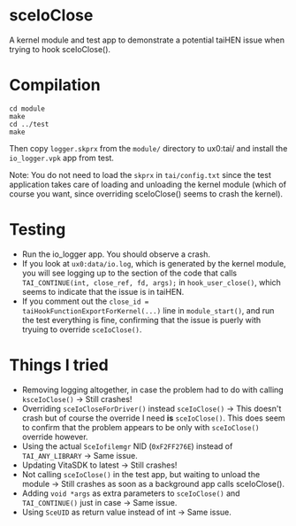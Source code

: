 # sceIoClose

A kernel module and test app to demonstrate a potential taiHEN issue when trying to hook sceIoClose().

# Compilation

	cd module
	make
	cd ../test
	make

Then copy `logger.skprx` from the `module/` directory to ux0:tai/ and install the `io_logger.vpk` app from test.

Note: You do not need to load the `skprx` in `tai/config.txt` since the test application takes care of loading
and unloading the kernel module (which of course you want, since overriding sceIoClose() seems to crash the kernel).

# Testing

- Run the io_logger app. You should observe a crash.
- If you look at `ux0:data/io.log`, which is generated by the kernel module, you will see logging up to the section
  of the code that calls `TAI_CONTINUE(int, close_ref, fd, args);` in `hook_user_close()`, which seems to indicate
  that the issue is in taiHEN.
- If you comment out the `close_id = taiHookFunctionExportForKernel(...)` line in `module_start()`, and run the test
  everything is fine, confirming that the issue is puerly with tryuing to override `sceIoClose()`.

# Things I tried

- Removing logging altogether, in case the problem had to do with calling `ksceIoClose()` &rarr; Still crashes!
- Overriding `sceIoCloseForDriver()` instead `sceIoClose()` &rarr; This doesn't crash but of course the override I need __is__ `sceIoClose()`.
  This does seem to confirm that the problem appears to be only with `sceIoClose()` override however.
- Using the actual `SceIofilemgr` NID (`0xF2FF276E`) instead of `TAI_ANY_LIBRARY` &rarr; Same issue.
- Updating VitaSDK to latest &rarr; Still crashes!
- Not calling `sceIoClose()` in the test app, but waiting to unload the module &rarr; Still crashes as soon as a background app calls sceIoClose().
- Adding `void *args` as extra parameters to `sceIoClose()` and `TAI_CONTINUE()` just in case &rarr; Same issue.
- Using `SceUID` as return value instead of int &rarr; Same issue.